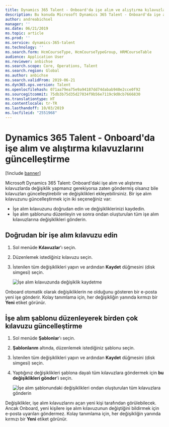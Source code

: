 ```yaml
---
title: Dynamics 365 Talent - Onboard'da işe alım ve alıştırma kılavuzlarını güncelleştirme
description: Bu konuda Microsoft Dynamics 365 Talent - Onboard'da işe alım ve alıştırma kılavuzlarının nasıl güncelleştirileceği ve değişikliklerin mevcut kılavuzlara nasıl ekleneceği açıklanmaktadır.
author: andreabichsel
manager: ''
ms.date: 06/21/2019
ms.topic: article
ms.prod: ''
ms.service: dynamics-365-talent
ms.technology: ''
ms.search.form: HcmCourseType, HcmCourseTypeGroup, HRMCourseTable
audience: Application User
ms.reviewer: anbichse
ms.search.scope: Core, Operations, Talent
ms.search.region: Global
ms.author: anbichse
ms.search.validFrom: 2019-06-21
ms.dyn365.ops.version: Talent
ms.openlocfilehash: 071aa79ea75e9a94187dd74dabab940e2cce0f92
ms.sourcegitcommit: 75db3b75d35d27034f9b56e7119c9d0cb7666830
ms.translationtype: HT
ms.contentlocale: tr-TR
ms.lasthandoff: 10/03/2019
ms.locfileid: "2551968"
---
```

# <a name="update-onboarding-guides-in-dynamics-365-talent---onboard"></a>Dynamics 365 Talent - Onboard'da işe alım ve alıştırma kılavuzlarını güncelleştirme

[!include [banner](includes/banner.md)]

Microsoft Dynamics 365 Talent: Onboard'daki işe alım ve alıştırma kılavuzlarda değişiklik yapmanız gerekiyorsa zaten göndermiş olsanız bile kılavuzları güncelleştirebilir ve değişiklikleri ekleyebilirsiniz. Bir işe alım kılavuzunu güncelleştirmek için iki seçeneğiniz var:

- İşe alım kılavuzunu doğrudan edin ve değişikliklerinizi kaydedin.
- İşe alım şablonunu düzenleyin ve sonra ondan oluşturulan tüm işe alım kılavuzlarına değişiklikleri gönderin.

## <a name="edit-an-onboarding-guide-directly"></a>Doğrudan bir işe alım kılavuzu edin

1. Sol menüde **Kılavuzlar**'ı seçin.
2. Düzenlemek istediğiniz kılavuzu seçin.
3. İstenilen tüm değişiklikleri yapın ve ardından **Kaydet** düğmesini (disk simgesi) seçin.

    ![[İşe alım kılavuzunda değişiklik kaydetme](./media/onboard-save.png)](./media/onboard-save.png)

Onboard otomatik olarak değişikliklerin ne olduğunu gösteren bir e-posta yeni işe gönderir. Kolay tanımlama için, her değişikliğin yanında kırmızı bir **Yeni** etiket görünür.

## <a name="update-multiple-guides-by-editing-the-onboarding-template"></a>İşe alım şablonu düzenleyerek birden çok kılavuzu güncelleştirme

1. Sol menüde **Şablonlar**'ı seçin.
2. **Şablonlarım** altında, düzenlemek istediğiniz şablonu seçin.
3. İstenilen tüm değişiklikleri yapın ve ardından **Kaydet** düğmesini (disk simgesi) seçin.
4. Yaptığınız değişiklikleri şablona dayalı tüm kılavuzlara göndermek için **bu değişiklikleri gönder**'i seçin.

    ![[İşe alım şablonundaki değişiklikleri ondan oluşturulan tüm kılavuzlara gönderin](./media/onboard-push-changes.png)](./media/onboard-push-changes.png)

Değişiklikler, işe alım kılavuzlarını açan yeni kişi tarafından görülebilecek. Ancak Onboard, yeni kişilere işe alım kılavuzunun değiştiğini bildirmek için e-posta uyarıları göndermez. Kolay tanımlama için, her değişikliğin yanında kırmızı bir **Yeni** etiket görünür. 
